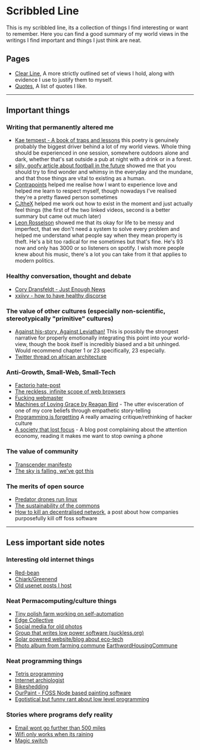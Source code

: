
# Scribbled Line
This is my scribbled line, its a collection of things I find interesting or want to remember. Here you can find a good summary of my world views in the writings I find important and things I just think are neat.

## Pages
- [Clear Line](ClearLine.html), A more strictly outlined set of views I hold, along with evidence I use to justify them to myself.
- [Quotes](Quotes.html), A list of quotes I like.

----
## Important things

### Writing that permanently altered me
- [Kae tempest - A book of traps and lessons](traps-and-lessons/) this poetry is genuinely probably the biggest driver behind a lot of my world views. Whole thing should be experienced in one session, somewhere outdoors alone and dark, whether that's sat outside a pub at night with a drink or in a forest.
- [silly, goofy article about football in the future](https://www.sbnation.com/a/17776-football) showed me that you should try to find wonder and whimsy in the everyday and the mundane, and that those things are vital to existing as a human.
- [Contrapoints](https://m.youtube.com/watch?v=RTRT794IQBg) helped me realise how I want to experience love and helped me learn to respect myself, though nowadays I've realised they're a pretty flawed person sometimes
- [CJt](https://m.youtube.com/watch?v=UvYcunuF3Eo)[heX](https://m.youtube.com/watch?v=GZg_36utl2w) helped me work out how to exist in the moment and just actually feel things (the first of the two linked videos, second is a better summary but came out much later)
- [Leon Rosselson](leon-rosselson/) showed me that its okay for life to be messy and imperfect, that we don't need a system to solve every problem and helped me understand what people say when they mean property is theft. He's a bit too radical for me sometimes but that's fine. He's 93 now and only has 3000 or so listeners on spotify. I wish more people knew about his music, there's a lot you can take from it that applies to modern politics.

### Healthy conversation, thought and debate
- [Cory Dransfeldt - Just Enough News](https://coryd.dev/posts/2024/just-enough-news)
- [xxiivv - how to have healthy discorse](https://wiki.xxiivv.com/site/discourse.html)

### The value of other cultures (especially non-scientific, stereotypically "primitive" cultures)
- [Against his-story, Against Leviathan!](http://noblesavagery.blogspot.com/2007/03/fredy-perlmans-against-his-story.html) This is possibly the strongest narrative for properly emotionally integrating this point into your world-view, though the book itself is incredibly biased and a bit unhinged. Would recommend chapter 1 or 23 specifically, 23 especially.
- [Twitter thread on african architecture](https://x.com/Vincredible__/status/1167748981188902914)

### Anti-Growth, Small-Web, Small-Tech
- [Factorio hate-post](https://reincantamentox.substack.com/p/drop-13-divine-automation)
- [The reckless, infinite scope of web browsers](https://drewdevault.com/2020/03/18/Reckless-limitless-scope.html)
- [Fucking webmaster](https://justinjackson.ca/webmaster/)
- [Machines of Loving Grace by Reagan Bird](https://www.clunyjournal.com/p/machines-of-loving-grace) - The utter evisceration of one of my core beliefs through empathetic story-telling
- [Programming is forgetting](http://opentranscripts.org/transcript/programming-forgetting-new-hacker-ethic/) A really amazing critique/rethinking of hacker culture
- [A society that lost focus](https://ploum.net/2024-03-18-lost-focus.html) - A blog post complaining about the attention economy, reading it makes me want to stop owning a phone

### The value of community
- [Transcender manifesto](https://digital-anthropology.me/2019/03/13/a-transcender-manifesto-for-a-world-beyond-capitalism-a-seed/)
- [The sky is falling, we've got this](https://margaretkilljoy.substack.com/p/the-sky-is-falling-weve-got-this)

### The merits of open source
- [Predator drones run linux](https://j3s.sh/thought/drones-run-linux-free-software-isnt-enough.html)
- [The sustainability of the commons](https://ploum.net/2024-07-01-opensource_sustainability.html)
- [How to kill an decentralised network](https://rosia.me:7777/feed/38/entry/1390), a post about how companies purposefully kill off foss software


____
## Less important side notes

### Interesting old internet things
- [Red-bean](www.red-bean.com)
- [Chiark/Greenend](https://www.chiark.greenend.org.uk/)
- [Old usenet posts I host](UsenetPosts.html)

### Neat Permacomputing/culture things
- [Tiny polish farm working on self-automation](https://www.agrokruh.sk/en/technologia/)
- [Edge Collective](https://edgecollective.io/)
- [Social media for old photos](https://640x480.net/)
- [Group that writes low power software (suckless.org)](https://suckless.org/)
- [Solar powered website/blog about eco-tech](https://solar.lowtechmagazine.com/about/the-solar-website/)
- [Photo album from farming commune](https://www.flickr.com/photos/wheatworm/with/8609393553) [EarthwordHousingCommune](https://earthwormhousingcooperative.org.uk/)

### Neat programming things
- [Tetris programming](https://meatfighter.com/tetromino-computer/index.html)
- [Internet archiologist](http://art.teleportacia.org/olia.html)
- [Bikeshedding](https://bikeshed.com/)
- [OurPaint - FOSS Node based painting software](https://www.wellobserve.com/index.php?post=20221222155743)
- [Egotistical but funny rant about low level programming](https://www.usenix.org/system/files/1311_05-08_mickens.pdf)

### Stories where programs defy reality
- [Email wont go further than 500 miles](500-miles.txt)
- [Wifi only works when its raining](https://predr.ag/blog/wifi-only-works-when-its-raining/)
- [Magic switch](magic-switch.txt)


